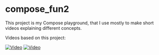 # compose_fun2

This project is my Compose playground, that I use mostly to make short videos explaining different concepts.

Videos based on this project:

[![Video](https://img.youtube.com/vi/AgRI7vahoMI/0.jpg)](https://www.youtube.com/watch?v=AgRI7vahoMI)
[![Video](https://img.youtube.com/vi/J8cyMl8Fj0w/0.jpg)](https://www.youtube.com/watch?v=J8cyMl8Fj0w)
